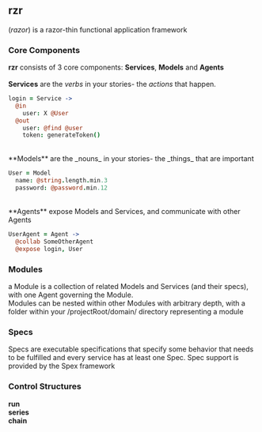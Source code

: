 ## **rzr** 
(_razor_) is a razor-thin functional application framework 
### Core Components
**rzr** consists of 3 core components: **Services**, **Models** and **Agents**
<br><br>
**Services** are the _verbs_ in your stories- the _actions_ that happen.

```coffeescript
login = Service ->
  @in 
    user: X @User
  @out
    user: @find @user
    token: generateToken()
```
<br>
**Models** are the _nouns_ in your stories- the _things_ that are important

```coffeescript
User = Model
  name: @string.length.min.3
  password: @password.min.12
```
<br>
**Agents** expose Models and Services, and communicate with other Agents

```coffeescript
UserAgent = Agent ->
  @collab SomeOtherAgent
  @expose login, User
```
### Modules

a Module is a collection of related Models and Services (and their specs), with one Agent governing the Module.  
Modules can be nested within other Modules with arbitrary depth, with a folder within your /projectRoot/domain/
directory representing a module 

### Specs

Specs are executable specifications that specify some behavior that needs to be fulfilled and 
every service has at least one Spec.  Spec support is provided by the Spex framework

### Control Structures

**run**<br>
**series**<br>
**chain**<br>
